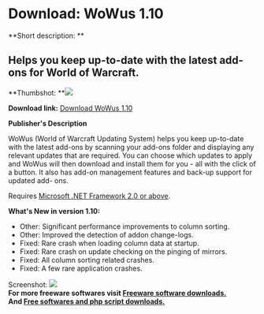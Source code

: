 # Download: WoWus 1.10

**Short description: **

## Helps you keep up-to-date with the latest add-ons for World of Warcraft.

  
**Thumbshot: **![](http://www.freewarefiles.com/screenshot/wowus_md.gif)   
  
**Download link:** [Download WoWus 1.10](http://freesoftwares.boysofts.com/WoWus_program_19974.html)  
  

**Publisher's Description**  
  

WoWus (World of Warcraft Updating System) helps you keep up-to-date with the
latest add-ons by scanning your add-ons folder and displaying any relevant
updates that are required. You can choose which updates to apply and WoWus
will then download and install them for you - all with the click of a button.
It also has add-on management features and back-up support for updated add-
ons.

Requires [Microsoft .NET Framework 2.0 or
above](http://www.freewarefiles.com/program_10_108_16026.html).

**What's New in version 1.10:**

  * Other: Significant performance improvements to column sorting. 
  * Other: Improved the detection of addon change-logs. 
  * Fixed: Rare crash when loading column data at startup. 
  * Fixed: Rare crash on update checking on the pinging of mirrors. 
  * Fixed: All column sorting related crashes. 
  * Fixed: A few rare application crashes. 

  
  
Screenshot: ![](http://www.freewarefiles.com/screenshot/wowus.gif)  
**For more freeware softwares visit [Freeware software downloads.](http://freesoftwares.boysofts.com/)**   
**And [Free softwares and php script downloads.](http://www.boysofts.com/)**

